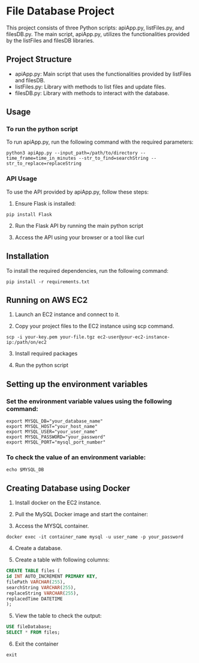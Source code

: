 # File Database Project

This project consists of three Python scripts: apiApp.py, listFiles.py, and filesDB.py. 
The main script, apiApp.py, utilizes the functionalities provided by the listFiles and filesDB libraries.


## Project Structure

- apiApp.py: Main script that uses the functionalities provided by listFiles and filesDB.
- listFiles.py: Library with methods to list files and update files.
- filesDB.py: Library with methods to interact with the database.


## Usage

### To run the python script

To run apiApp.py, run the following command with the required parameters:
```console
python3 apiApp.py --input_path=/path/to/directory --time_frame=time_in_minutes --str_to_find=searchString --str_to_replace=replaceString
```

### API Usage

To use the API provided by apiApp.py, follow these steps:

1. Ensure Flask is installed:

```console
pip install Flask
```

2. Run the Flask API by running the main python script


3. Access the API using your browser or a tool like curl

   
## Installation

To install the required dependencies, run the following command:

```console
pip install -r requirements.txt
```


## Running on AWS EC2

1. Launch an EC2 instance and connect to it.
   
2. Copy your project files to the EC2 instance using scp command.
   
```console
scp -i your-key.pem your-file.tgz ec2-user@your-ec2-instance-ip:/path/on/ec2
```
   
3. Install required packages
   
4. Run the python script


## Setting up the environment variables

### Set the environment variable values using the following command:

```console
export MYSQL_DB="your_database_name"
export MYSQL_HOST="your_host_name"
export MYSQL_USER="your_user_name"
export MYSQL_PASSWORD="your_password"
export MYSQL_PORT="mysql_port_number"
```

### To check the value of an environment variable:

```console
echo $MYSQL_DB
```


## Creating Database using Docker

1. Install docker on the EC2 instance.

2. Pull the MySQL Docker image and start the container:

3. Access the MYSQL container.

```console
docker exec -it container_name mysql -u user_name -p your_password
```

4. Create a database.

5. Create a table with following columns:
   
```sql
CREATE TABLE files (
id INT AUTO_INCREMENT PRIMARY KEY,
filePath VARCHAR(255),
searchString VARCHAR(255),
replaceString VARCHAR(255),
replacedTime DATETIME
);
```

5. View the table to check the output:

```sql
USE fileDatabase;
SELECT * FROM files;
```

6. Exit the container
```console
exit
```
